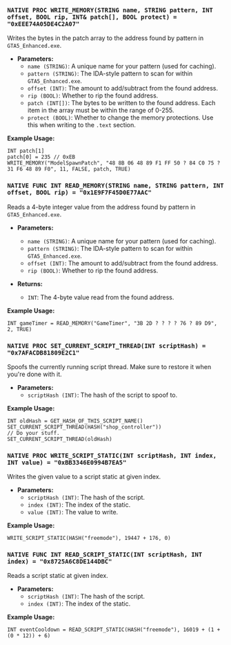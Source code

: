 ### `NATIVE PROC WRITE_MEMORY(STRING name, STRING pattern, INT offset, BOOL rip, INT& patch[], BOOL protect) = "0xEEE74A05DE4C2A07"`

Writes the bytes in the patch array to the address found by pattern in `GTA5_Enhanced.exe`.

- **Parameters:**
  - `name (STRING)`: A unique name for your pattern (used for caching).
  - `pattern (STRING)`: The IDA-style pattern to scan for within `GTA5_Enhanced.exe`.
  - `offset (INT)`: The amount to add/subtract from the found address.
  - `rip (BOOL)`: Whether to rip the found address.
  - `patch (INT[])`: The bytes to be written to the found address. Each item in the array must be within the range of 0-255.
  - `protect (BOOL)`: Whether to change the memory protections. Use this when writing to the `.text` section.

**Example Usage:**
```
INT patch[1]
patch[0] = 235 // 0xEB
WRITE_MEMORY("ModelSpawnPatch", "48 8B 06 48 89 F1 FF 50 ? 84 C0 75 ? 31 F6 48 89 F0", 11, FALSE, patch, TRUE)
```

### `NATIVE FUNC INT READ_MEMORY(STRING name, STRING pattern, INT offset, BOOL rip) = "0x1E9F7F45D0E77AAC"`

Reads a 4-byte integer value from the address found by pattern in `GTA5_Enhanced.exe`.

- **Parameters:**
  - `name (STRING)`: A unique name for your pattern (used for caching).
  - `pattern (STRING)`: The IDA-style pattern to scan for within `GTA5_Enhanced.exe`.
  - `offset (INT)`: The amount to add/subtract from the found address.
  - `rip (BOOL)`: Whether to rip the found address.

- **Returns:**
  - `INT`: The 4-byte value read from the found address.

**Example Usage:**
```
INT gameTimer = READ_MEMORY("GameTimer", "3B 2D ? ? ? ? 76 ? 89 D9", 2, TRUE)
```

### `NATIVE PROC SET_CURRENT_SCRIPT_THREAD(INT scriptHash) = "0x7AFACDB81809E2C1"`

Spoofs the currently running script thread. Make sure to restore it when you're done with it.

- **Parameters:**
  - `scriptHash (INT)`: The hash of the script to spoof to.

**Example Usage:**
```
INT oldHash = GET_HASH_OF_THIS_SCRIPT_NAME()
SET_CURRENT_SCRIPT_THREAD(HASH("shop_controller"))
// Do your stuff.
SET_CURRENT_SCRIPT_THREAD(oldHash)
```

### `NATIVE PROC WRITE_SCRIPT_STATIC(INT scriptHash, INT index, INT value) = "0xBB3346E0994B7EA5"`

Writes the given value to a script static at given index.

- **Parameters:**
  - `scriptHash (INT)`: The hash of the script.
  - `index (INT)`: The index of the static.
  - `value (INT)`: The value to write.

**Example Usage:**
```
WRITE_SCRIPT_STATIC(HASH("freemode"), 19447 + 176, 0)
```

### `NATIVE FUNC INT READ_SCRIPT_STATIC(INT scriptHash, INT index) = "0x8725A6C8DE144DBC"`

Reads a script static at given index.

- **Parameters:**
  - `scriptHash (INT)`: The hash of the script.
  - `index (INT)`: The index of the static.

**Example Usage:**
```
INT eventCooldown = READ_SCRIPT_STATIC(HASH("freemode"), 16019 + (1 + (0 * 12)) + 6)
```